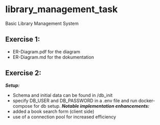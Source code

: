 # library_management_task
Basic Library Management System 

## Exercise 1:
- ER-Diagram.pdf for the diagram
- ER-Diagram.md for the dokumentation

## Exercise 2:
***Setup:***
- Schema and initial data can be found in /db_init
- specify DB_USER and DB_PASSWORD in a .env file and run docker-compose for db setup.
***Notable implementation enhancements:***
- added a book search form (client side)
- use of a connection pool for increased efficiency


